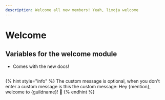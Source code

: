 ```yaml
---
description: Welcome all new members! Yeah, lixoja welcome
---
```


# Welcome

## Variables for the welcome module

* Comes with the new docs!

##

{% hint style="info" %}
The custom message is optional, when you don't enter a custom message is this the custom message: Hey {mention}, welcome to {guildname}! :wave:
{% endhint %}
